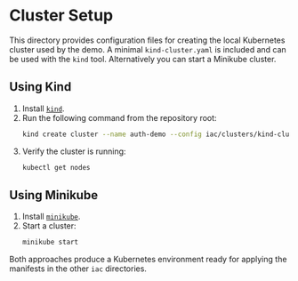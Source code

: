 # Cluster Setup

This directory provides configuration files for creating the local Kubernetes cluster used by the demo. A minimal `kind-cluster.yaml` is included and can be used with the `kind` tool. Alternatively you can start a Minikube cluster.

## Using Kind

1. Install [`kind`](https://kind.sigs.k8s.io/docs/user/quick-start/).
2. Run the following command from the repository root:
   ```bash
   kind create cluster --name auth-demo --config iac/clusters/kind-cluster.yaml
   ```
3. Verify the cluster is running:
   ```bash
   kubectl get nodes
   ```

## Using Minikube

1. Install [`minikube`](https://minikube.sigs.k8s.io/docs/start/).
2. Start a cluster:
   ```bash
   minikube start
   ```

Both approaches produce a Kubernetes environment ready for applying the manifests in the other `iac` directories.
